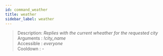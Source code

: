 ```yaml
---
id: command_weather
title: weather
sidebar_label: weather
---
```


> Description: _Replies with the current wheather for the requested city_<br />
> Arguments  : _!city\_name_<br />
> Accessible : _everyone_<br />
> Cooldown   : _-_<br />